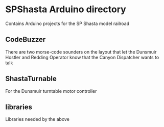 # SPShasta Arduino directory

Contains Arduino projects for the SP Shasta model railroad

## CodeBuzzer

There are two morse-code sounders on the layout that let the Dunsmuir Hostler and Redding Operator know that the Canyon Dispatcher wants to talk

## ShastaTurnable

For the Dunsmuir turntable motor controller

## libraries

Libraries needed by the above
